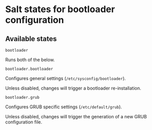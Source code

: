 # Salt states for bootloader configuration

## Available states

`bootloader`

Runs both of the below.

`bootloader.bootloader`

Configures general settings (`/etc/sysconfig/bootloader`).

Unless disabled, changes will trigger a bootloader re-installation.

`bootloader.grub`

Configures GRUB specific settings (`/etc/default/grub`).

Unless disabled, changes will trigger the generation of a new GRUB configuration file.
